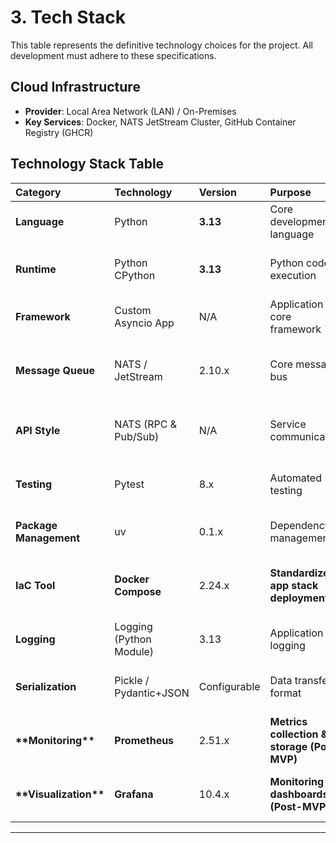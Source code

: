 # **3\. Tech Stack**

This table represents the definitive technology choices for the project. All development must adhere to these specifications.

## **Cloud Infrastructure**

* **Provider**: Local Area Network (LAN) / On-Premises
* **Key Services**: Docker, NATS JetStream Cluster, GitHub Container Registry (GHCR)

## **Technology Stack Table**

| Category | Technology | Version | Purpose | Rationale |
| :---- | :---- | :---- | :---- | :---- |
| **Language** | Python | **3.13** | Core development language | User-specified; modern async features. |
| **Runtime** | Python CPython | **3.13** | Python code execution | Community standard, stable performance. |
| **Framework** | Custom Asyncio App | N/A | Application core framework | Lightweight, full control of the event loop. |
| **Message Queue** | NATS / JetStream | 2.10.x | Core message bus | High performance, with persistence via JetStream. |
| **API Style** | NATS (RPC & Pub/Sub) | N/A | Service communication | High-performance internal communication. |
| **Testing** | Pytest | 8.x | Automated testing | Powerful, extensible, community standard. |
| **Package Management** | uv | 0.1.x | Dependency management | User-specified; modern and fast. |
| **IaC Tool** | **Docker Compose** | 2.24.x | **Standardized app stack deployment** | Provides service discovery and simplified management. |
| **Logging** | Logging (Python Module) | 3.13 | Application logging | Python's built-in standard library. |
| **Serialization** | Pickle / Pydantic+JSON | Configurable | Data transfer format | User-specified; balances flexibility and standards. |
| **\*\*Monitoring\*\*** | **Prometheus** | 2.51.x | **Metrics collection & storage (Post-MVP)** | Industry-standard open-source monitoring. |
| **\*\*Visualization\*\*** | **Grafana** | 10.4.x | **Monitoring dashboards (Post-MVP)** | Powerful visualization for Prometheus data. |

---
